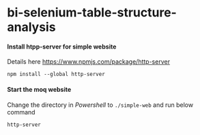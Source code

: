 # bi-selenium-table-structure-analysis

#### Install htpp-server for simple website
Details here https://www.npmjs.com/package/http-server
```
npm install --global http-server
```

#### Start the moq website
Change the directory in _Powershell_ to `./simple-web` and run below command
```
http-server
``` 